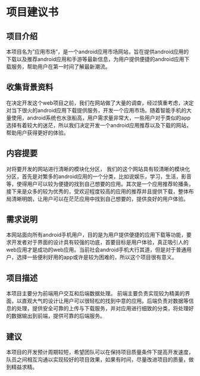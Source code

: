 项目建议书
============
项目介绍
--------------
本项目名为”应用市场”，是一个android应用市场网站，旨在提供android应用的下载以及推荐android应用和手游等最新信息，为用户提供便捷的android应用下载服务，帮助用户在第一时间了解最新潮流。

收集背景资料
--------------
在决定开发这个web项目之前，我们在网站做了大量的调查，经过慎重考虑，决定对当下很火的android应用下载提供服务，开发一个应用市场。随着智能手机的大量使用，android系统也水涨船高，用户需求量非常大，一些用户对于类似的app选择有着较大的迷茫，所以我们决定开发一个android应用推荐以及下载的网站，帮助用户获得更好的体验。

内容提要
--------------
对将要开发的网站进行清晰的模块化分区，
我们的这个网站具有较清晰的模块化分区，首先是对繁多的android应用的一个分类，比如说娱乐，学习，生活，影音等，使得用户可以较为便捷的找到自己想要的应用。其次是一个应用推荐轮播条，接下来是众多的较为优秀的，受欢迎程度较高的应用的推荐并且提供下载，整体布局清晰明朗，让用户可以在茫茫应用中找到自己想要的，提供良好的用户体验。

需求说明
--------------
本网站面向所有android手机用户，目的是为用户提供便捷的应用下载等功能，要求开发者对于界面的设计具有较强的功底，首要目标是用户体验，真正吸引人的web应用才是成功的web应用。当前社会android手机大行其道，但是对于普通用户，选择一些便利好用的app或许是较为困难的，所以这个项目很有意义。

项目描述
--------------
本项目主要分为前端用户交互和后端数据处理。
前端主要负责实现较为精美的界面，以直观大气的设计让用户可以很轻松的找到中意的应用。后端负责对数据等信息的处理，提供安全可靠的上传与下载服务，并对应用进行细致的分类，将处理好的数据输出到前端，提供可靠的后端服务。

建议
--------------
本项目的开发预计周期较短，希望团队可以在保持项目质量条件下提高开发速度，队员之间相互沟通以实现较好的项目效果，如果有时间，尽量改进项目的质量，做到精益求精。
